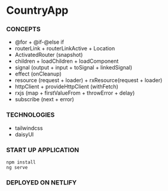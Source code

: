 # CountryApp

### CONCEPTS
* @for + @if-@else if
* routerLink + routerLinkActive + Location
* ActivatedRouter (snapshot)
* children + loadChildren + loadComponent
* signal (output + input + toSignal + linkedSignal)
* effect (onCleanup)
* resource (request + loader) + rxResource(request + loader)
* httpClient + provideHttpClient (withFetch)
* rxjs (map + firstValueFrom + throwError + delay)
* subscribe (next + error)

### TECHNOLOGIES
* tailwindcss
* daisyUI

### START UP APPLICATION
```
npm install
ng serve
```

### DEPLOYED ON NETLIFY
